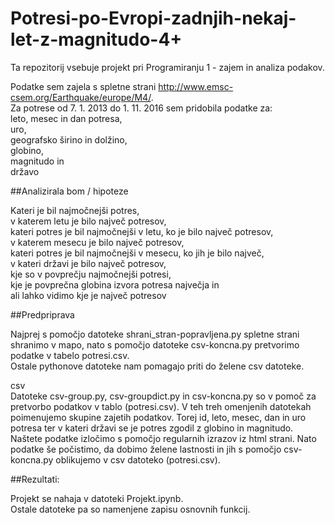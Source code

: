 # Potresi-po-Evropi-zadnjih-nekaj-let-z-magnitudo-4+

Ta repozitorij vsebuje projekt pri Programiranju 1 - zajem in analiza podakov.

Podatke sem zajela s spletne strani http://www.emsc-csem.org/Earthquake/europe/M4/.  
Za potrese od 7. 1. 2013 do 1. 11. 2016 sem pridobila podatke za:  
leto, mesec in dan potresa,  
uro,  
geografsko širino in dolžino,  
globino,  
magnitudo in  
državo

##Analizirala bom / hipoteze

Kateri je bil najmočnejši potres,  
v katerem letu je bilo največ potresov,  
kateri potres je bil najmočnejši v letu, ko je bilo največ potresov,  
v katerem mesecu je bilo največ potresov,  
kateri potres je bil najmočnejši v mesecu, ko jih je bilo največ,  
v kateri državi je bilo največ potresov,  
kje so v povprečju najmočnejši potresi,  
kje je povprečna globina izvora potresa največja in  
ali lahko vidimo kje je največ potresov

##Predpriprava

Najprej s pomočjo datoteke shrani_stran-popravljena.py spletne strani shranimo v mapo, nato s pomočjo datoteke csv-koncna.py  pretvorimo podatke v tabelo potresi.csv.  
Ostale pythonove datoteke nam pomagajo priti do želene csv datoteke.

csv  
Datoteke csv-group.py, csv-groupdict.py in csv-koncna.py so v pomoč za pretvorbo podatkov v tablo (potresi.csv). V teh treh omenjenih datotekah poimenujemo skupine zajetih podatkov. Torej id, leto, mesec, dan in uro potresa ter v kateri državi se je potres zgodil z globino in magnitudo. Naštete podatke izločimo s pomočjo regularnih izrazov iz html strani. Nato podatke še počistimo, da dobimo želene lastnosti in jih s pomočjo csv-koncna.py oblikujemo v csv datoteko (potresi.csv).

##Rezultati:

Projekt se nahaja v datoteki Projekt.ipynb.  
Ostale datoteke pa so namenjene zapisu osnovnih funkcij.
